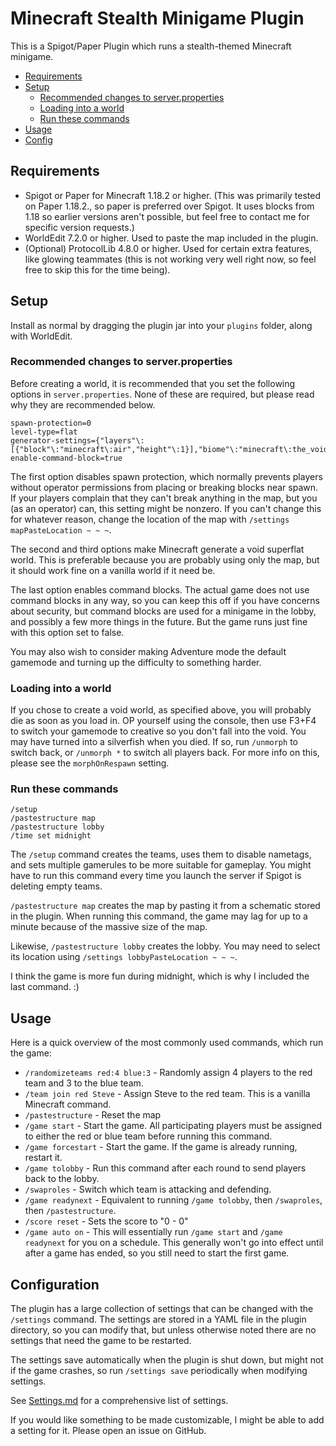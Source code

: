 # Minecraft Stealth Minigame Plugin

This is a Spigot/Paper Plugin which runs a stealth-themed Minecraft minigame.

- [Requirements](#requirements)
- [Setup](#setup)
  - [Recommended changes to server.properties](#recommended-changes-to-serverproperties)
  - [Loading into a world](#loading-into-a-world)
  - [Run these commands](#run-these-commands)
- [Usage](#usage)
- [Config](#configuration)

## Requirements

- Spigot or Paper for Minecraft 1.18.2 or higher.
(This was primarily tested on Paper 1.18.2., so paper is preferred over Spigot.
It uses blocks from 1.18 so earlier versions aren't possible, but feel free to contact me for
specific version requests.)
- WorldEdit 7.2.0 or higher. Used to paste the map included in the plugin.
- (Optional) ProtocolLib 4.8.0 or higher. Used for certain extra features, like glowing teammates
  (this is not working very well right now, so feel free to skip this for the time being).

## Setup

Install as normal by dragging the plugin jar into your `plugins` folder, along with WorldEdit.

### Recommended changes to server.properties

Before creating a world, it is recommended that you set the following options in `server.properties`.
None of these are required, but please read why they are recommended below.
```
spawn-protection=0
level-type=flat
generator-settings={"layers"\:[{"block"\:"minecraft\:air","height"\:1}],"biome"\:"minecraft\:the_void"}
enable-command-block=true
```

The first option disables spawn protection, which normally prevents players without operator permissions
from placing or breaking blocks near spawn. If your players complain that they can't break anything in
the map, but you (as an operator) can, this setting might be nonzero. If you can't change this for whatever
reason, change the location of the map with `/settings mapPasteLocation ~ ~ ~`.

The second and third options make Minecraft generate a void superflat world. This is preferable because
you are probably using only the map, but it should work fine on a vanilla world if it need be.

The last option enables command blocks. The actual game does not use command blocks in any way, so you can
keep this off if you have concerns about security, but command blocks are used for a minigame in the lobby,
and possibly a few more things in the future. But the game runs just fine with this option set to false.

You may also wish to consider making Adventure mode the default gamemode and turning up the difficulty
to something harder.

### Loading into a world

If you chose to create a void world, as specified above, you will probably die as soon as you load in.
OP yourself using the console, then use F3+F4 to switch your gamemode to creative so you don't fall into
the void. You may have turned into a silverfish when you died. If so, run `/unmorph` to switch back, or
`/unmorph *` to switch all players back. For more info on this, please see the `morphOnRespawn` setting.

### Run these commands

```
/setup
/pastestructure map
/pastestructure lobby
/time set midnight
```

The `/setup` command creates the teams, uses them to disable nametags, and sets multiple gamerules
to be more suitable for gameplay. You might have to run this command every time you launch the server
if Spigot is deleting empty teams.

`/pastestructure map` creates the map by pasting it from a schematic stored in the plugin. When running
this command, the game may lag for up to a minute because of the massive size of the map.

Likewise, `/pastestructure lobby` creates the lobby. You may need to select its location using
`/settings lobbyPasteLocation ~ ~ ~`.

I think the game is more fun during midnight, which is why I included the last command. :)

## Usage

Here is a quick overview of the most commonly used commands, which run the game:
- `/randomizeteams red:4 blue:3` - Randomly assign 4 players to the red team and 3 to the blue team.
- `/team join red Steve` - Assign Steve to the red team. This is a vanilla Minecraft command.
- `/pastestructure` - Reset the map
- `/game start` - Start the game. All participating players must be assigned to either the red or blue
team before running this command.
- `/game forcestart` - Start the game. If the game is already running, restart it.
- `/game tolobby` - Run this command after each round to send players back to the lobby.
- `/swaproles` - Switch which team is attacking and defending.
- `/game readynext` - Equivalent to running `/game tolobby`, then `/swaproles`, then `/pastestructure`.
- `/score reset` - Sets the score to "0 - 0"
- `/game auto on` - This will essentially run `/game start` and `/game readynext` for you on a schedule.
This generally won't go into effect until after a game has ended, so you still need to start the first
game.

## Configuration

The plugin has a large collection of settings that can be changed with the `/settings` command.
The settings are stored in a YAML file in the plugin directory, so you can modify that, but unless
otherwise noted there are no settings that need the game to be restarted.

The settings save automatically when the plugin is shut down, but might not if the game crashes,
so run `/settings save` periodically when modifying settings.

See [Settings.md](Settings.md) for a comprehensive list of settings.

If you would like something to be made customizable, I might be able to add a setting for it.
Please open an issue on GitHub.
